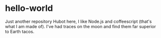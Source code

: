 # hello-world
Just another repository 
Hubot here, I like Node.js and coffeescript (that's what I am made of).
I've had traces on the moon and find them far superior to Earth tacos. 
